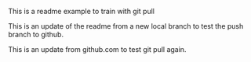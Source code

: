 This is a readme example to train with git pull

This is an update of the readme from a new local branch to test the push branch to github.

This is an update from github.com to test git pull again.
